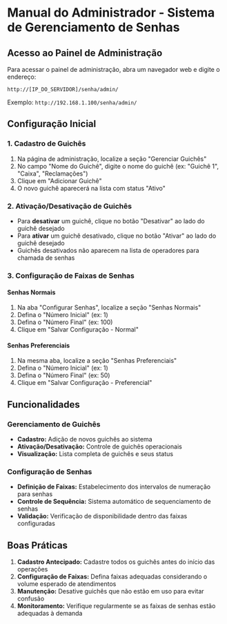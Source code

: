 # Manual do Administrador - Sistema de Gerenciamento de Senhas

## Acesso ao Painel de Administração

Para acessar o painel de administração, abra um navegador web e digite o endereço:
```
http://[IP_DO_SERVIDOR]/senha/admin/
```

Exemplo: `http://192.168.1.100/senha/admin/`

## Configuração Inicial

### 1. Cadastro de Guichês

1. Na página de administração, localize a seção "Gerenciar Guichês"
2. No campo "Nome do Guichê", digite o nome do guichê (ex: "Guichê 1", "Caixa", "Reclamações")
3. Clique em "Adicionar Guichê"
4. O novo guichê aparecerá na lista com status "Ativo"

### 2. Ativação/Desativação de Guichês

- Para **desativar** um guichê, clique no botão "Desativar" ao lado do guichê desejado
- Para **ativar** um guichê desativado, clique no botão "Ativar" ao lado do guichê desejado
- Guichês desativados não aparecem na lista de operadores para chamada de senhas

### 3. Configuração de Faixas de Senhas

#### Senhas Normais
1. Na aba "Configurar Senhas", localize a seção "Senhas Normais"
2. Defina o "Número Inicial" (ex: 1)
3. Defina o "Número Final" (ex: 100)
4. Clique em "Salvar Configuração - Normal"

#### Senhas Preferenciais
1. Na mesma aba, localize a seção "Senhas Preferenciais"
2. Defina o "Número Inicial" (ex: 1)
3. Defina o "Número Final" (ex: 50)
4. Clique em "Salvar Configuração - Preferencial"

## Funcionalidades

### Gerenciamento de Guichês
- **Cadastro:** Adição de novos guichês ao sistema
- **Ativação/Desativação:** Controle de guichês operacionais
- **Visualização:** Lista completa de guichês e seus status

### Configuração de Senhas
- **Definição de Faixas:** Estabelecimento dos intervalos de numeração para senhas
- **Controle de Sequência:** Sistema automático de sequenciamento de senhas
- **Validação:** Verificação de disponibilidade dentro das faixas configuradas

## Boas Práticas

1. **Cadastro Antecipado:** Cadastre todos os guichês antes do início das operações
2. **Configuração de Faixas:** Defina faixas adequadas considerando o volume esperado de atendimentos
3. **Manutenção:** Desative guichês que não estão em uso para evitar confusão
4. **Monitoramento:** Verifique regularmente se as faixas de senhas estão adequadas à demanda
